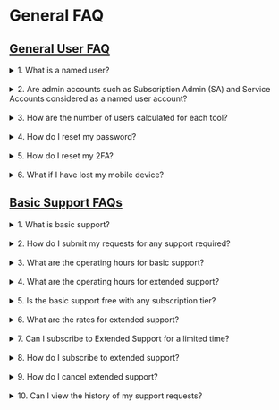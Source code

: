 # General FAQ

## [General User FAQ](#general-user-faq)

<details>
  <summary>1. What is a named user?</summary><br> 
A named user refers to licenses that is bound to a specific user. Each named user uses a licence in the subscription quota. 
</details>
<br> 
<details>
  <summary>2. Are admin accounts such as Subscription Admin (SA) and Service Accounts considered as a named user account? </summary><br> 
Yes. You will be utilising one user for each SA and service account.  
  </details>
<br> 
<details>
  <summary>3. How are the number of users calculated for each tool?</summary><br> 
Each tool is tied to 1 named user.  
For example, if you have a Squad subscription, you have a maximum of 14 named users in total (8 named users for Development tools, 3 for Sonatype, 3 for XebiaLabs). </details>
<br> 
<details>
  <summary>4. How do I reset my password?</summary><br> 
You can find the steps to <a href="https://docs.developer.tech.gov.sg/docs/ship-hats-documentation/#/portal-guide/manage-account?id=reset-password">reset password</a> as described in <a href"=https://docs.developer.tech.gov.sg/docs/ship-hats-documentation/#/portal-guide/manage-account">manage accounts</a> in SHIP-HATS Portal Admin guide 
</details>
<br> 
<details>
  <summary>5. How do I reset my 2FA?</summary><br> 
You can find the steps to <a href="https://docs.developer.tech.gov.sg/docs/ship-hats-documentation/#/portal-guide/manage-account?id=reset-2fa">reset 2FA</a> as described in <a href="https://docs.developer.tech.gov.sg/docs/ship-hats-documentation/#/portal-guide/manage-account">manage accounts in SHIP-HATS Portal Admin guide</a>. 
</details>
<br> 
<details>
  <summary>6. What if I have lost my mobile device?</summary><br> 
You can refer to <a href="https://docs.developer.tech.gov.sg/docs/ship-hats-documentation/#/portal-guide/manage-account"> manage accounts</a> for more information on instructions to reset your account. 
</details>
    
## [Basic Support FAQs](#basic-support-faq)

<details>
  <summary>1. What is basic support? </summary><br> 
Basic support is the support provided by SHIP-HATS team as per on the service agreement. 
</details>
<br> 
<details>
  <summary> 2. How do I submit my requests for any support required? </summary><br> 
Email enquiries_enp@ship.gov.sg or you can submit a ticket on the <a href="https://jira.ship.gov.sg/servicedesk/customer/portal/11">SHIP service desk (SSD) portal</a>. 
</details>
<br> 
<details>
  <summary>3. What are the operating hours for basic support? </summary><br> 
SHIP-HATS basic support to all users is offered from Monday to Friday, 9.00 AM to 5.30 PM. 
Agencies can subscribe to the extended support hours as an add-on if required. 
</details>
<br> 
<details>
  <summary>4. What are the operating hours for extended support? </summary><br> 
SHIP-HATS extended support is offered from Monday to Friday, 9.00 AM to 10.00 PM. 
</details>
<br> 
<details>
  <summary>5. Is the basic support free with any subscription tier? </summary><br> 
Yes, it is free with any subscription tier. 
</details>
<br> 
<details>
  <summary>6. What are the rates for extended support? </summary><br> 
Extended support is charged at 50% of the total subscription based on the standard price. 
  </details>
<br> 
<details>
  <summary>7. Can I subscribe to Extended Support for a limited time? </summary><br> 
Yes. A one-month advance notice is required. There is no pro-rated price and is computed as a full-month's rate. Hence, to maximise it is recommended to start on the 1st of any month. 
</details>
<br> 
<details>
  <summary>8. How do I subscribe to extended support? </summary><br> 
Email enquiries_enp@tech.gov.sg to subscribe to extended support. 
</details>
<br> 
<details>
  <summary>9. How do I cancel extended support? </summary><br>  
Email enquiries_enp@tech.gov.sg to cancel extended support. 
</details>
<br> 
<details>
  <summary>10. Can I view the history of my support requests? </summary><br>  
Users can refer to their requests on the <a href="https://jira.ship.gov.sg/servicedesk/customer/portal/11">SSD portal</a>.
</details>
     
     

